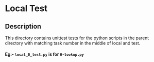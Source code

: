 # Local Test

## Description
This directory contains unittest tests for the python scripts in the parent directory with matching task number in the middle of local and test.<br>
#### Eg:- `local_0_test.py` is for `0-lookup.py`

